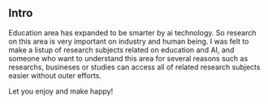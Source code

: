 ## Intro

Education area has expanded to be smarter by ai technology. So research on this area is very important on industry and human being.
I was felt to make a listup of research subjects related on education and AI, and someone who want to understand this area for several reasons 
such as researchs, busineses or studies can access all of related research subjects easier without outer efforts.

Let you enjoy and make happy!
